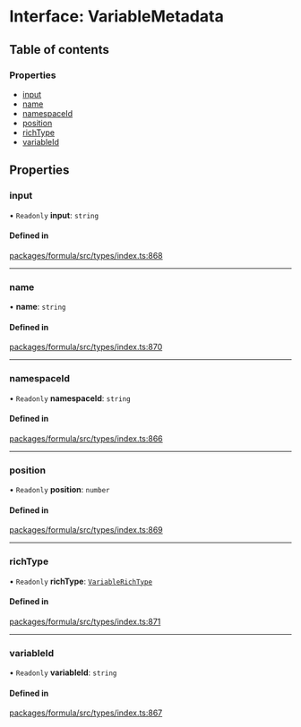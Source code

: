 # Interface: VariableMetadata

## Table of contents

### Properties

- [input](VariableMetadata.md#input)
- [name](VariableMetadata.md#name)
- [namespaceId](VariableMetadata.md#namespaceid)
- [position](VariableMetadata.md#position)
- [richType](VariableMetadata.md#richtype)
- [variableId](VariableMetadata.md#variableid)

## Properties

### <a id="input" name="input"></a> input

• `Readonly` **input**: `string`

#### Defined in

[packages/formula/src/types/index.ts:868](https://github.com/mashcard/mashcard/blob/main/packages/formula/src/types/index.ts#L868)

___

### <a id="name" name="name"></a> name

• **name**: `string`

#### Defined in

[packages/formula/src/types/index.ts:870](https://github.com/mashcard/mashcard/blob/main/packages/formula/src/types/index.ts#L870)

___

### <a id="namespaceid" name="namespaceid"></a> namespaceId

• `Readonly` **namespaceId**: `string`

#### Defined in

[packages/formula/src/types/index.ts:866](https://github.com/mashcard/mashcard/blob/main/packages/formula/src/types/index.ts#L866)

___

### <a id="position" name="position"></a> position

• `Readonly` **position**: `number`

#### Defined in

[packages/formula/src/types/index.ts:869](https://github.com/mashcard/mashcard/blob/main/packages/formula/src/types/index.ts#L869)

___

### <a id="richtype" name="richtype"></a> richType

• `Readonly` **richType**: [`VariableRichType`](../README.md#variablerichtype)

#### Defined in

[packages/formula/src/types/index.ts:871](https://github.com/mashcard/mashcard/blob/main/packages/formula/src/types/index.ts#L871)

___

### <a id="variableid" name="variableid"></a> variableId

• `Readonly` **variableId**: `string`

#### Defined in

[packages/formula/src/types/index.ts:867](https://github.com/mashcard/mashcard/blob/main/packages/formula/src/types/index.ts#L867)

